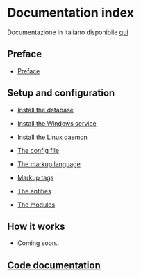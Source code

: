 # Documentation index

Documentazione in italiano disponibile [qui](../index.md)

## Preface

- [Preface](intro.md)
   
## Setup and configuration

- [Install the database](database.md)
	
- [Install the Windows service](windows.md)
	
- [Install the Linux daemon](linux.md)
	
- [The config file](config.md)
	
- [The markup language](markup.md)

- [Markup tags](tags.md)
	
- [The entities](entities.md)
	
- [The modules](modules.md)

## How it works

- Coming soon..

## [Code documentation](code/html/index.html)

